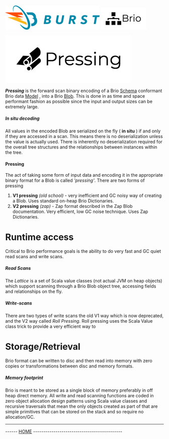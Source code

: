 ![Burst](../../../../../../../../documentation/burst_h_small.png "")
![](../../../../../../../doc/brio_small.png "")

![Burst](./pressing.png "")

___Pressing___ is the forward scan binary encoding of a Brio [Schema](schema.md) conformant Brio data
[Model](model.md) , into a
Brio [Blob](blob.md). This is done in as time and space performant fashion as possible since the input and output
sizes can be extremely large.

##### In situ decoding
All values in the encoded Blob are serialized on the fly ( **in situ** ) if and only if they are accessed
in a scan. This means there is no deserialization unless the value is actually used. There is inherently
no deserialization required for the overall tree structures and the relationships between instances within the tree.

#### Pressing
The act of taking some form of input data and encoding it in the appropriate binary format for a Blob is called
_'pressing'_. There are two forms of pressing

1. __V1 pressing__ _(old school)_ - very inefficient and GC noisy way of creating a Blob. Uses standard on-heap
   Brio Dictionaries.
2. __V2 pressing__ _(zap)_  - Zap format described in the Zap Blob documentation. Very efficient, low GC noise technique.
   Uses Zap Dictionaries.

# Runtime access
Critical to Brio performance goals is the ability to do very fast and GC quiet read scans and write scans.

##### Read Scans
The _Lattice_ is a set of Scala value classes (not actual JVM on heap objects) which support scanning through a
Brio Blob object tree, accessing fields and relationships on the fly.

##### Write-scans
There are two types of write scans the old V1 way which is now deprecated, and the V2 way called _Roll Pressing_. Roll
pressing uses the Scala Value class trick to provide a very efficient way to

# Storage/Retrieval
Brio format can be written to disc and then
read into memory with zero copies or transformations between disc and memory formats.

##### Memory footprint
Brio is meant to be stored as a single block of memory preferably in off heap direct memory. All write and read
scanning functions are coded in zero object allocation design patterns using Scala value classes and recursive
traversals that mean the only objects created as part of that are simple primitives that can be stored on the stack
and so require no allocation/GC.

---
------ [HOME](../../../../../../../../../readme.md) -------------------------------------------- 
